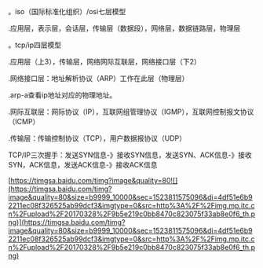 。iso（国际标准化组织）/osi七层模型

.应用层，表示层，会话层，传输层（数据段），网络层，数据链路层，物理层

。tcp/ip四层模型

.应用层（上3），传输层，网络网际互联层，网络接口层（下2）

.网络接口层：地址解析协议（ARP）工作在此层（物理层）

.arp-a查看ip地址对应的物理地址。

.网际互联层：网际协议（IP），互联网组管理协议（IGMP），互联网控制报文协议（ICMP）

.传输层：传输控制协议（TCP），用户数据报协议（UDP）

TCP/IP三次握手：发送SYN信息-》接收SYN信息，发送SYN、ACK信息-》接收SYN，ACK信息，发送ACK信息-》接收ACK信息

[https://timgsa.baidu.com/timg?image&quality=80![](https://timgsa.baidu.com/timg?image&quality=80&size=b9999_10000&sec=1523811575096&di=4df51e6b92211ec08f326525ab99dcf3&imgtype=0&src=http%3A%2F%2Fimg.mp.itc.cn%2Fupload%2F20170328%2F9b5e219c0bb8470c823075f33ab8e0f6_th.png)](https://timgsa.baidu.com/timg?image&quality=80&size=b9999_10000&sec=1523811575096&di=4df51e6b92211ec08f326525ab99dcf3&imgtype=0&src=http%3A%2F%2Fimg.mp.itc.cn%2Fupload%2F20170328%2F9b5e219c0bb8470c823075f33ab8e0f6_th.png)

